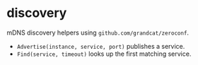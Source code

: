 # discovery

mDNS discovery helpers using `github.com/grandcat/zeroconf`.

- `Advertise(instance, service, port)` publishes a service.
- `Find(service, timeout)` looks up the first matching service.